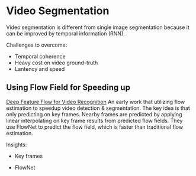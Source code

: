 # Video Segmentation

Video segmentation is different from single image segmentation because it can be improved by temporal information (RNN). 

Challenges to overcome:

+ Temporal coherence
+ Heavy cost on video ground-truth
+ Lantency and speed

## Using Flow Field for Speeding up

[Deep Feature Flow for Video Recognition][1] An early work that utilizing flow estimation to speedup video detection & segmentation. The key idea is that only predicting on key frames. Nearby frames are predicted by applying linear interpolating on key frame results from predicted flow fields. They use FlowNet to predict the flow field, which is faster than traditional flow estimation.

Insights:

+ Key frames

+ FlowNet

	 

[1]:	https://arxiv.org/abs/1611.07715